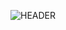 ![HEADER](https://user-images.githubusercontent.com/86306288/144787674-4beb94ee-87dc-4076-9f67-f485b5488a8b.jpg)



<!--
**dobrynln/dobrynln** is a ✨ _special_ ✨ repository because its `README.md` (this file) appears on your GitHub profile.

Here are some ideas to get you started:

- 🔭 I’m currently working on ...
- 🌱 I’m currently learning ...
- 👯 I’m looking to collaborate on ...
- 🤔 I’m looking for help with ...
- 💬 Ask me about ...
- 📫 How to reach me: ...
- 😄 Pronouns: ...
- ⚡ Fun fact: ...
-->
